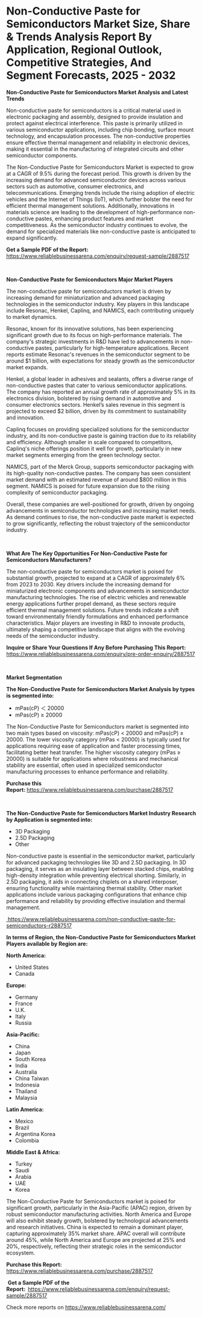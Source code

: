 <p><h1>Non-Conductive Paste for Semiconductors Market Size, Share & Trends Analysis Report By Application, Regional Outlook, Competitive Strategies, And Segment Forecasts, 2025 - 2032</h1></p><p><strong>Non-Conductive Paste for Semiconductors Market Analysis and Latest Trends</strong></p>
<p><p>Non-conductive paste for semiconductors is a critical material used in electronic packaging and assembly, designed to provide insulation and protect against electrical interference. This paste is primarily utilized in various semiconductor applications, including chip bonding, surface mount technology, and encapsulation processes. The non-conductive properties ensure effective thermal management and reliability in electronic devices, making it essential in the manufacturing of integrated circuits and other semiconductor components.</p><p>The Non-Conductive Paste for Semiconductors Market is expected to grow at a CAGR of 9.5% during the forecast period. This growth is driven by the increasing demand for advanced semiconductor devices across various sectors such as automotive, consumer electronics, and telecommunications. Emerging trends include the rising adoption of electric vehicles and the Internet of Things (IoT), which further bolster the need for efficient thermal management solutions. Additionally, innovations in materials science are leading to the development of high-performance non-conductive pastes, enhancing product features and market competitiveness. As the semiconductor industry continues to evolve, the demand for specialized materials like non-conductive paste is anticipated to expand significantly.</p></p>
<p><strong>Get a Sample PDF of the Report:&nbsp;</strong> <a href="https://www.reliablebusinessarena.com/enquiry/request-sample/2887517?utm_campaign=3510&utm_medium=2&utm_source=Github&utm_content=ia&utm_term=14032025&utm_id=non-conductive-paste-for-semiconductors">https://www.reliablebusinessarena.com/enquiry/request-sample/2887517</a></p>
<p>&nbsp;</p>
<p><strong>Non-Conductive Paste for Semiconductors Major Market Players</strong></p>
<p><p>The non-conductive paste for semiconductors market is driven by increasing demand for miniaturization and advanced packaging technologies in the semiconductor industry. Key players in this landscape include Resonac, Henkel, Caplinq, and NAMICS, each contributing uniquely to market dynamics.</p><p>Resonac, known for its innovative solutions, has been experiencing significant growth due to its focus on high-performance materials. The company's strategic investments in R&D have led to advancements in non-conductive pastes, particularly for high-temperature applications. Recent reports estimate Resonac's revenues in the semiconductor segment to be around $1 billion, with expectations for steady growth as the semiconductor market expands.</p><p>Henkel, a global leader in adhesives and sealants, offers a diverse range of non-conductive pastes that cater to various semiconductor applications. The company has reported an annual growth rate of approximately 5% in its electronics division, bolstered by rising demand in automotive and consumer electronics sectors. Henkel’s sales revenue in this segment is projected to exceed $2 billion, driven by its commitment to sustainability and innovation.</p><p>Caplinq focuses on providing specialized solutions for the semiconductor industry, and its non-conductive paste is gaining traction due to its reliability and efficiency. Although smaller in scale compared to competitors, Caplinq's niche offerings position it well for growth, particularly in new market segments emerging from the green technology sector.</p><p>NAMICS, part of the Merck Group, supports semiconductor packaging with its high-quality non-conductive pastes. The company has seen consistent market demand with an estimated revenue of around $800 million in this segment. NAMICS is poised for future expansion due to the rising complexity of semiconductor packaging.</p><p>Overall, these companies are well-positioned for growth, driven by ongoing advancements in semiconductor technologies and increasing market needs. As demand continues to rise, the non-conductive paste market is expected to grow significantly, reflecting the robust trajectory of the semiconductor industry.</p></p>
<p>&nbsp;</p>
<p><strong>What Are The Key Opportunities For Non-Conductive Paste for Semiconductors Manufacturers?</strong></p>
<p><p>The non-conductive paste for semiconductors market is poised for substantial growth, projected to expand at a CAGR of approximately 6% from 2023 to 2030. Key drivers include the increasing demand for miniaturized electronic components and advancements in semiconductor manufacturing technologies. The rise of electric vehicles and renewable energy applications further propel demand, as these sectors require efficient thermal management solutions. Future trends indicate a shift toward environmentally friendly formulations and enhanced performance characteristics. Major players are investing in R&D to innovate products, ultimately shaping a competitive landscape that aligns with the evolving needs of the semiconductor industry.</p></p>
<p><strong>Inquire or Share Your Questions If Any Before Purchasing This Report:</strong> <a href="https://www.reliablebusinessarena.com/enquiry/pre-order-enquiry/2887517?utm_campaign=3510&utm_medium=2&utm_source=Github&utm_content=ia&utm_term=14032025&utm_id=non-conductive-paste-for-semiconductors">https://www.reliablebusinessarena.com/enquiry/pre-order-enquiry/2887517</a></p>
<p>&nbsp;</p>
<p><strong>Market Segmentation</strong></p>
<p><strong>The Non-Conductive Paste for Semiconductors Market Analysis by types is segmented into:</strong></p>
<p><ul><li>mPas(cP) ＜ 20000</li><li>mPas(cP) ≥ 20000</li></ul></p>
<p><p>The Non-Conductive Paste for Semiconductors market is segmented into two main types based on viscosity: mPas(cP) < 20000 and mPas(cP) ≥ 20000. The lower viscosity category (mPas < 20000) is typically used for applications requiring ease of application and faster processing times, facilitating better heat transfer. The higher viscosity category (mPas ≥ 20000) is suitable for applications where robustness and mechanical stability are essential, often used in specialized semiconductor manufacturing processes to enhance performance and reliability.</p></p>
<p><strong>Purchase this Report:&nbsp;</strong><a href="https://www.reliablebusinessarena.com/purchase/2887517?utm_campaign=3510&utm_medium=2&utm_source=Github&utm_content=ia&utm_term=14032025&utm_id=non-conductive-paste-for-semiconductors">https://www.reliablebusinessarena.com/purchase/2887517</a></p>
<p>&nbsp;</p>
<p><strong>The Non-Conductive Paste for Semiconductors Market Industry Research by Application is segmented into:</strong></p>
<p><ul><li>3D Packaging</li><li>2.5D Packaging</li><li>Other</li></ul></p>
<p><p>Non-conductive paste is essential in the semiconductor market, particularly for advanced packaging technologies like 3D and 2.5D packaging. In 3D packaging, it serves as an insulating layer between stacked chips, enabling high-density integration while preventing electrical shorting. Similarly, in 2.5D packaging, it aids in connecting chiplets on a shared interposer, ensuring functionality while maintaining thermal stability. Other market applications include various packaging configurations that enhance chip performance and reliability by providing effective insulation and thermal management.</p></p>
<p><a href="https://www.reliablebusinessarena.com/non-conductive-paste-for-semiconductors-r2887517?utm_campaign=3510&utm_medium=2&utm_source=Github&utm_content=ia&utm_term=14032025&utm_id=non-conductive-paste-for-semiconductors">&nbsp;https://www.reliablebusinessarena.com/non-conductive-paste-for-semiconductors-r2887517</a></p>
<p><strong>In terms of Region, the Non-Conductive Paste for Semiconductors Market Players available by Region are:</strong></p>
<p>
    <p> <strong> North America: </strong>
        <ul>
            <li>United States</li>
            <li>Canada</li>
        </ul>
        </p> 
    <p> <strong> Europe: </strong>
        <ul>
            <li>Germany</li>
            <li>France</li>
            <li>U.K.</li>
            <li>Italy</li>
            <li>Russia</li>
        </ul>
        </p> 
    <p> <strong> Asia-Pacific: </strong>
        <ul>
            <li>China</li>
            <li>Japan</li>
            <li>South Korea</li>
            <li>India</li>
            <li>Australia</li>
            <li>China Taiwan</li>
            <li>Indonesia</li>
            <li>Thailand</li>
            <li>Malaysia</li>
        </ul>
        </p> 
    <p> <strong> Latin America: </strong>
        <ul>
            <li>Mexico</li>
            <li>Brazil</li>
            <li>Argentina Korea</li>
            <li>Colombia</li>
        </ul>
        </p> 
    <p> <strong> Middle East & Africa: </strong>
        <ul>
            <li>Turkey</li>
            <li>Saudi</li>
            <li>Arabia</li>
            <li>UAE</li>
            <li>Korea</li>
        </ul>
    </p>
    </p>
<p><p>The Non-Conductive Paste for Semiconductors market is poised for significant growth, particularly in the Asia-Pacific (APAC) region, driven by robust semiconductor manufacturing activities. North America and Europe will also exhibit steady growth, bolstered by technological advancements and research initiatives. China is expected to remain a dominant player, capturing approximately 35% market share. APAC overall will contribute around 45%, while North America and Europe are projected at 25% and 20%, respectively, reflecting their strategic roles in the semiconductor ecosystem.</p></p>
<p><strong>Purchase this Report: </strong><a href="https://www.reliablebusinessarena.com/purchase/2887517?utm_campaign=3510&utm_medium=2&utm_source=Github&utm_content=ia&utm_term=14032025&utm_id=non-conductive-paste-for-semiconductors">https://www.reliablebusinessarena.com/purchase/2887517</a></p>
<p>&nbsp;<strong>Get a Sample PDF of the Report:&nbsp;&nbsp;</strong><a href="https://www.reliablebusinessarena.com/enquiry/request-sample/2887517?utm_campaign=3510&utm_medium=2&utm_source=Github&utm_content=ia&utm_term=14032025&utm_id=non-conductive-paste-for-semiconductors">https://www.reliablebusinessarena.com/enquiry/request-sample/2887517</a></p>
<p><strong></strong></p>
<p>Check more reports on <a href="https://www.reliablebusinessarena.com/?utm_campaign=3510&utm_medium=2&utm_source=Github&utm_content=ia&utm_term=14032025&utm_id=non-conductive-paste-for-semiconductors">https://www.reliablebusinessarena.com/</a></p>
